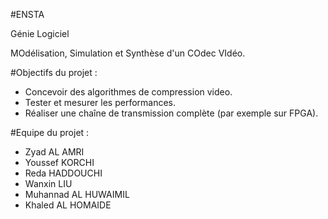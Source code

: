 #ENSTA

Génie Logiciel

MOdélisation, Simulation et Synthèse d'un COdec VIdéo.


#Objectifs du projet :

- Concevoir des algorithmes de compression video.
- Tester et mesurer les performances.
- Réaliser une chaîne de transmission complète (par exemple sur FPGA).


#Equipe du projet :

- Zyad AL AMRI
- Youssef KORCHI
- Reda HADDOUCHI
- Wanxin LIU
- Muhannad AL HUWAIMIL
- Khaled AL HOMAIDE
